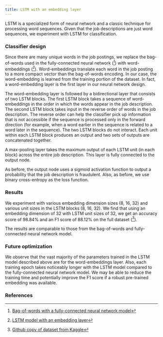 ```yaml
---
title: LSTM with an embedding layer
---
```


LSTM is a specialized form of neural network and a classic technique for processing word sequences. Given that the job descriptions are just word sequences, we experiment with LSTM for classification.

### Classifier design
Since there are many unique words in the job postings, we replace the bag-of-words used in the fully-connected neural network ([^colab1]) with word-embeddings ([^colab3]). Word-embeddings translate each word in the job posting to a more compact vector than the bag-of-words encoding. In our case, the word-embedding is learned from the training portion of the dataset. In fact, a word-embedding layer is the first layer in our neural network design.
 
The word-embedding layer is followed by a bidirectional layer that consists of two LSTM blocks. The first LSTM block takes a sequence of word-embeddings in the order in which the words appear in the job description. The second LSTM block takes input in the reverse order of words in the job description. The reverse order can help the classifier pick up information that is not accessible if the sequence is processed only in the forward direction (for example, when a word earlier in the sequence is related to a word later in the sequence). The two LSTM blocks do not interact. Each unit within each LSTM block produces an output and two sets of outputs are concatenated together. 

A max-pooling layer takes the maximum output of each LSTM unit (in each block) across the entire job description. This layer is fully connected to the output node.

As before, the output node uses a sigmoid activation function to output a probability that the job description is fraudulent. Also, as before, we use binary cross-entropy as the loss function.

### Results
We experiment with various embedding dimension sizes (8, 16, 32) and various unit sizes in the LSTM blocks (8, 16, 32). We find that using an embedding dimension of 32 with LSTM unit sizes of 32, we get an accuracy score of 98.84% and an F1 score of 88.12% on the full dataset ([^data1]).

The results are comparable to those from the bag-of-words and fully-connected neural network model.

### Future optimization
We observe that the vast majority of the parameters trained in the LSTM model described above are for the word-embeddings layer. Also, each training epoch takes noticeably longer with the LSTM model compared to the fully-connected neural network model. We may be able to reduce the training time and potentially improve the F1 score if a robust pre-trained embedding was available.

### References
[^colab1]: [Bag-of-words with a fully-connected neural network model](https://github.com/r-dube/fakejobs/blob/main/fj_fcnn.ipynb)
[^colab3]: [LSTM model with an embedding layer](https://github.com/r-dube/fakejobs/blob/main/fj_lstm.ipynb)
[^data1]: [Github copy of dataset from Kaggle](https://github.com/r-dube/fakejobs/blob/main/data/fake_job_postings.csv)
